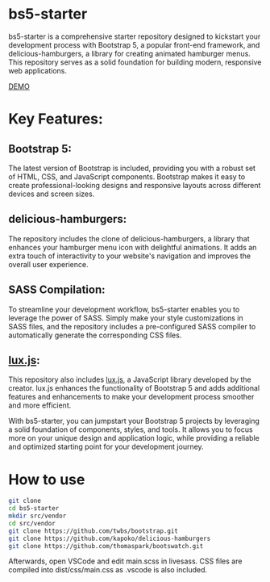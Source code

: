 # bs5-starter

bs5-starter is a comprehensive starter repository designed to kickstart your development process with Bootstrap 5, a popular front-end framework, and delicious-hamburgers, a library for creating animated hamburger menus. This repository serves as a solid foundation for building modern, responsive web applications.

[DEMO](https://yuta.kmusiclife.com/demos/bs5-starter/)

# Key Features:

## Bootstrap 5: 
The latest version of Bootstrap is included, providing you with a robust set of HTML, CSS, and JavaScript components. Bootstrap makes it easy to create professional-looking designs and responsive layouts across different devices and screen sizes.

## delicious-hamburgers: 
The repository includes the clone of delicious-hamburgers, a library that enhances your hamburger menu icon with delightful animations. It adds an extra touch of interactivity to your website's navigation and improves the overall user experience.

## SASS Compilation: 
To streamline your development workflow, bs5-starter enables you to leverage the power of SASS. Simply make your style customizations in SASS files, and the repository includes a pre-configured SASS compiler to automatically generate the corresponding CSS files.

## [lux.js](https://github.com/kmusiclife/lux.js): 
This repository also includes [lux.js](https://github.com/kmusiclife/lux.js), a JavaScript library developed by the creator. lux.js enhances the functionality of Bootstrap 5 and adds additional features and enhancements to make your development process smoother and more efficient.

With bs5-starter, you can jumpstart your Bootstrap 5 projects by leveraging a solid foundation of components, styles, and tools. It allows you to focus more on your unique design and application logic, while providing a reliable and optimized starting point for your development journey.

# How to use
```bash
git clone 
cd bs5-starter
mkdir src/vendor
cd src/vendor
git clone https://github.com/twbs/bootstrap.git
git clone https://github.com/kapoko/delicious-hamburgers
git clone https://github.com/thomaspark/bootswatch.git
```

Afterwards, open VSCode and edit main.scss in livesass. CSS files are compiled into dist/css/main.css as .vscode is also included.


